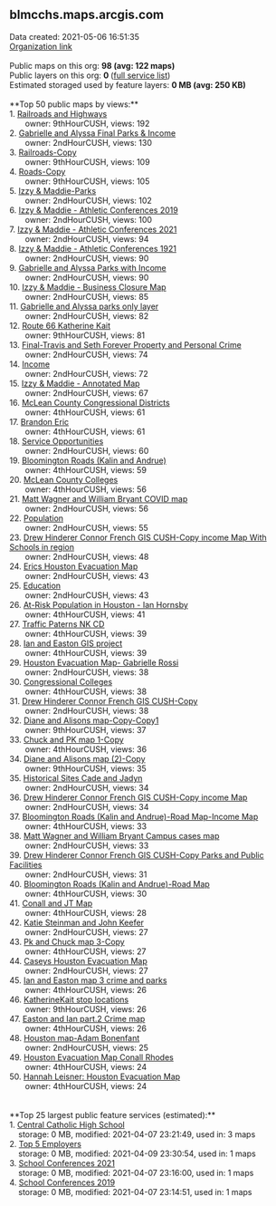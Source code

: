 <h2>blmcchs.maps.arcgis.com</h2> Data created: 2021-05-06 16:51:35 <br /><a target='new' href='https://blmcchs.maps.arcgis.com'>Organization link</a><br /><br />Public maps on this org: <b>98 (avg: 122 maps)</b><br />Public layers on this org: <b>0 </b>(<a target='new' href='https://services.arcgis.com/Y07r70mofGewFOBL/ArcGIS/rest/services'>full service list</a>)<br />Estimated storaged used by feature layers: <b>0 MB (avg: 250 KB)</b><br /><br />**Top 50 public maps by views:**<br />  1. <a target='new' href='https://www.arcgis.com/home/item.html?id=cd02c18b09494e1f8d4c455a62a1f1ec'>Railroads and Highways</a> <br />  &nbsp;&nbsp;&nbsp;&nbsp; &nbsp;&nbsp;owner: 9thHourCUSH, views: 192<br />  2. <a target='new' href='https://www.arcgis.com/home/item.html?id=012e1153019a4115857c3e92469276e6'>Gabrielle and Alyssa Final Parks & Income</a> <br />  &nbsp;&nbsp;&nbsp;&nbsp; &nbsp;&nbsp;owner: 2ndHourCUSH, views: 130<br />  3. <a target='new' href='https://www.arcgis.com/home/item.html?id=6da6dbe32e6c438aad4d2e84a6a32f59'>Railroads-Copy</a> <br />  &nbsp;&nbsp;&nbsp;&nbsp; &nbsp;&nbsp;owner: 9thHourCUSH, views: 109<br />  4. <a target='new' href='https://www.arcgis.com/home/item.html?id=8ea515009a1c44afa3dccfcc6e63d265'>Roads-Copy</a> <br />  &nbsp;&nbsp;&nbsp;&nbsp; &nbsp;&nbsp;owner: 9thHourCUSH, views: 105<br />  5. <a target='new' href='https://www.arcgis.com/home/item.html?id=e7562797d45a4318992efc9ada4616ca'>Izzy & Maddie-Parks</a> <br />  &nbsp;&nbsp;&nbsp;&nbsp; &nbsp;&nbsp;owner: 2ndHourCUSH, views: 102<br />  6. <a target='new' href='https://www.arcgis.com/home/item.html?id=f758b96d27914029bb220b3b68b607c3'>Izzy & Maddie - Athletic Conferences 2019</a> <br />  &nbsp;&nbsp;&nbsp;&nbsp; &nbsp;&nbsp;owner: 2ndHourCUSH, views: 100<br />  7. <a target='new' href='https://www.arcgis.com/home/item.html?id=12a346d03af9451f94e764042988e187'>Izzy & Maddie - Athletic Conferences 2021</a> <br />  &nbsp;&nbsp;&nbsp;&nbsp; &nbsp;&nbsp;owner: 2ndHourCUSH, views: 94<br />  8. <a target='new' href='https://www.arcgis.com/home/item.html?id=e4dec9a699d540f8a2daf521819af084'>Izzy & Maddie - Athletic Conferences 1921</a> <br />  &nbsp;&nbsp;&nbsp;&nbsp; &nbsp;&nbsp;owner: 2ndHourCUSH, views: 90<br />  9. <a target='new' href='https://www.arcgis.com/home/item.html?id=36a4273fa3f54328866361976c72a108'>Gabrielle and Alyssa Parks with Income</a> <br />  &nbsp;&nbsp;&nbsp;&nbsp; &nbsp;&nbsp;owner: 2ndHourCUSH, views: 90<br />  10. <a target='new' href='https://www.arcgis.com/home/item.html?id=50bb3c58d9644e1896008e9a590d2879'>Izzy & Maddie - Business Closure Map</a> <br />  &nbsp;&nbsp;&nbsp;&nbsp; &nbsp;&nbsp;owner: 2ndHourCUSH, views: 85<br />  11. <a target='new' href='https://www.arcgis.com/home/item.html?id=18a46119f8b546deb9864a28d5f54ea3'>Gabrielle and Alyssa parks only layer</a> <br />  &nbsp;&nbsp;&nbsp;&nbsp; &nbsp;&nbsp;owner: 2ndHourCUSH, views: 82<br />  12. <a target='new' href='https://www.arcgis.com/home/item.html?id=b95c122d62f4487386cb77a52daf25b2'>Route 66 Katherine Kait</a> <br />  &nbsp;&nbsp;&nbsp;&nbsp; &nbsp;&nbsp;owner: 9thHourCUSH, views: 81<br />  13. <a target='new' href='https://www.arcgis.com/home/item.html?id=b55a1a210ea64b59bb44d144163c6695'>Final-Travis and Seth Forever Property and Personal Crime</a> <br />  &nbsp;&nbsp;&nbsp;&nbsp; &nbsp;&nbsp;owner: 2ndHourCUSH, views: 74<br />  14. <a target='new' href='https://www.arcgis.com/home/item.html?id=ef96d20b4d2c43babe7d8d53b2ca1280'>Income</a> <br />  &nbsp;&nbsp;&nbsp;&nbsp; &nbsp;&nbsp;owner: 2ndHourCUSH, views: 72<br />  15. <a target='new' href='https://www.arcgis.com/home/item.html?id=a49f3ae819c84159a64aa07c5dcfa73c'>Izzy & Maddie - Annotated Map</a> <br />  &nbsp;&nbsp;&nbsp;&nbsp; &nbsp;&nbsp;owner: 2ndHourCUSH, views: 67<br />  16. <a target='new' href='https://www.arcgis.com/home/item.html?id=47274d54912f406f8491b49a83a8cb4d'>McLean County Congressional Districts</a> <br />  &nbsp;&nbsp;&nbsp;&nbsp; &nbsp;&nbsp;owner: 4thHourCUSH, views: 61<br />  17. <a target='new' href='https://www.arcgis.com/home/item.html?id=77f02090c34f43caac2c706de1888dd7'>Brandon  Eric</a> <br />  &nbsp;&nbsp;&nbsp;&nbsp; &nbsp;&nbsp;owner: 4thHourCUSH, views: 61<br />  18. <a target='new' href='https://www.arcgis.com/home/item.html?id=c6cd0d8e83434100b504a99f7e4150b8'>Service Opportunities</a> <br />  &nbsp;&nbsp;&nbsp;&nbsp; &nbsp;&nbsp;owner: 2ndHourCUSH, views: 60<br />  19. <a target='new' href='https://www.arcgis.com/home/item.html?id=4f09a0b7b64444f7a10593722be1935b'>Bloomington Roads (Kalin and Andrue)</a> <br />  &nbsp;&nbsp;&nbsp;&nbsp; &nbsp;&nbsp;owner: 4thHourCUSH, views: 59<br />  20. <a target='new' href='https://www.arcgis.com/home/item.html?id=8436eb3258c048d7a9cdb9ae943b289d'>McLean County Colleges</a> <br />  &nbsp;&nbsp;&nbsp;&nbsp; &nbsp;&nbsp;owner: 4thHourCUSH, views: 56<br />  21. <a target='new' href='https://www.arcgis.com/home/item.html?id=effbf3a5d4484d76a1e82c81e6e4aa07'>Matt Wagner and William Bryant COVID map</a> <br />  &nbsp;&nbsp;&nbsp;&nbsp; &nbsp;&nbsp;owner: 2ndHourCUSH, views: 56<br />  22. <a target='new' href='https://www.arcgis.com/home/item.html?id=049956eec69b48248c7cab8f20130943'>Population</a> <br />  &nbsp;&nbsp;&nbsp;&nbsp; &nbsp;&nbsp;owner: 2ndHourCUSH, views: 55<br />  23. <a target='new' href='https://www.arcgis.com/home/item.html?id=fe23471c877844dd854f0c9d6361e5be'>Drew Hinderer Connor French GIS CUSH-Copy income Map With Schools in region</a> <br />  &nbsp;&nbsp;&nbsp;&nbsp; &nbsp;&nbsp;owner: 2ndHourCUSH, views: 48<br />  24. <a target='new' href='https://www.arcgis.com/home/item.html?id=c4eec0dfa6684f2898528f4eaf107ee6'>Erics Houston Evacuation Map</a> <br />  &nbsp;&nbsp;&nbsp;&nbsp; &nbsp;&nbsp;owner: 2ndHourCUSH, views: 43<br />  25. <a target='new' href='https://www.arcgis.com/home/item.html?id=6da775ca5cae4d119bcc4c323c73f9cf'>Education</a> <br />  &nbsp;&nbsp;&nbsp;&nbsp; &nbsp;&nbsp;owner: 2ndHourCUSH, views: 43<br />  26. <a target='new' href='https://www.arcgis.com/home/item.html?id=099463c13c7846baa213569c5378be8e'> At-Risk Population in Houston - Ian Hornsby</a> <br />  &nbsp;&nbsp;&nbsp;&nbsp; &nbsp;&nbsp;owner: 4thHourCUSH, views: 41<br />  27. <a target='new' href='https://www.arcgis.com/home/item.html?id=593e7e5ea9e045cf89be9d4f3532e9e9'>Traffic Paterns NK CD</a> <br />  &nbsp;&nbsp;&nbsp;&nbsp; &nbsp;&nbsp;owner: 4thHourCUSH, views: 39<br />  28. <a target='new' href='https://www.arcgis.com/home/item.html?id=8ba5d6a71d394da9bd3b576f906b17e5'>Ian and Easton GIS project</a> <br />  &nbsp;&nbsp;&nbsp;&nbsp; &nbsp;&nbsp;owner: 4thHourCUSH, views: 39<br />  29. <a target='new' href='https://www.arcgis.com/home/item.html?id=4762c80b9ad44099ad7a27b5484ebb02'>Houston Evacuation Map- Gabrielle Rossi</a> <br />  &nbsp;&nbsp;&nbsp;&nbsp; &nbsp;&nbsp;owner: 2ndHourCUSH, views: 38<br />  30. <a target='new' href='https://www.arcgis.com/home/item.html?id=d081f735b81040999a82d07e6f9f188e'>Congressional Colleges</a> <br />  &nbsp;&nbsp;&nbsp;&nbsp; &nbsp;&nbsp;owner: 4thHourCUSH, views: 38<br />  31. <a target='new' href='https://www.arcgis.com/home/item.html?id=b1338622169749cb8503c7b5e3604dff'>Drew Hinderer Connor French GIS CUSH-Copy</a> <br />  &nbsp;&nbsp;&nbsp;&nbsp; &nbsp;&nbsp;owner: 2ndHourCUSH, views: 38<br />  32. <a target='new' href='https://www.arcgis.com/home/item.html?id=cf364628aeb049f0b8527fb0d8c5ae60'>Diane and Alisons map-Copy-Copy1</a> <br />  &nbsp;&nbsp;&nbsp;&nbsp; &nbsp;&nbsp;owner: 9thHourCUSH, views: 37<br />  33. <a target='new' href='https://www.arcgis.com/home/item.html?id=c1c924b57e7d4e519f561d585f3156d2'>Chuck and PK map 1-Copy</a> <br />  &nbsp;&nbsp;&nbsp;&nbsp; &nbsp;&nbsp;owner: 4thHourCUSH, views: 36<br />  34. <a target='new' href='https://www.arcgis.com/home/item.html?id=975df7ed1b2d436dbb74810541edc529'>Diane and Alisons map (2)-Copy</a> <br />  &nbsp;&nbsp;&nbsp;&nbsp; &nbsp;&nbsp;owner: 9thHourCUSH, views: 35<br />  35. <a target='new' href='https://www.arcgis.com/home/item.html?id=a2673eaf6efc47d489b5bcf36f4efbfa'>Historical Sites Cade and Jadyn</a> <br />  &nbsp;&nbsp;&nbsp;&nbsp; &nbsp;&nbsp;owner: 2ndHourCUSH, views: 34<br />  36. <a target='new' href='https://www.arcgis.com/home/item.html?id=dd55315b3e374a0bafd909a659bb035a'>Drew Hinderer Connor French GIS CUSH-Copy income Map</a> <br />  &nbsp;&nbsp;&nbsp;&nbsp; &nbsp;&nbsp;owner: 2ndHourCUSH, views: 34<br />  37. <a target='new' href='https://www.arcgis.com/home/item.html?id=84b8d124820143cc83f44566329d0a0d'>Bloomington Roads (Kalin and Andrue)-Road Map-Income Map</a> <br />  &nbsp;&nbsp;&nbsp;&nbsp; &nbsp;&nbsp;owner: 4thHourCUSH, views: 33<br />  38. <a target='new' href='https://www.arcgis.com/home/item.html?id=76bb079623c24513af041724913cb4fd'>Matt Wagner and William Bryant Campus cases map</a> <br />  &nbsp;&nbsp;&nbsp;&nbsp; &nbsp;&nbsp;owner: 2ndHourCUSH, views: 33<br />  39. <a target='new' href='https://www.arcgis.com/home/item.html?id=a8cada20b4084d55b3b255bc6ff09c31'>Drew Hinderer Connor French GIS CUSH-Copy Parks and Public Facilities</a> <br />  &nbsp;&nbsp;&nbsp;&nbsp; &nbsp;&nbsp;owner: 2ndHourCUSH, views: 31<br />  40. <a target='new' href='https://www.arcgis.com/home/item.html?id=9f1c06a4e0184de3be13c562a84d0d7f'>Bloomington Roads (Kalin and Andrue)-Road Map</a> <br />  &nbsp;&nbsp;&nbsp;&nbsp; &nbsp;&nbsp;owner: 4thHourCUSH, views: 30<br />  41. <a target='new' href='https://www.arcgis.com/home/item.html?id=205d6369b29e42f9b168dd04a74cb893'>Conall and JT Map</a> <br />  &nbsp;&nbsp;&nbsp;&nbsp; &nbsp;&nbsp;owner: 4thHourCUSH, views: 28<br />  42. <a target='new' href='https://www.arcgis.com/home/item.html?id=7639fc6390d149fe80895bbfd6a545a1'>Katie Steinman and John Keefer</a> <br />  &nbsp;&nbsp;&nbsp;&nbsp; &nbsp;&nbsp;owner: 2ndHourCUSH, views: 27<br />  43. <a target='new' href='https://www.arcgis.com/home/item.html?id=c751cff9f3614ff89c0b6c0e81fecf78'>Pk and Chuck map 3-Copy</a> <br />  &nbsp;&nbsp;&nbsp;&nbsp; &nbsp;&nbsp;owner: 4thHourCUSH, views: 27<br />  44. <a target='new' href='https://www.arcgis.com/home/item.html?id=06d06d07ac5847f9beb9f6e050f7f7ba'>Caseys Houston Evacuation Map</a> <br />  &nbsp;&nbsp;&nbsp;&nbsp; &nbsp;&nbsp;owner: 2ndHourCUSH, views: 27<br />  45. <a target='new' href='https://www.arcgis.com/home/item.html?id=385db65b521447dea4d37c5bb131c8a9'>Ian and Easton map 3 crime and parks</a> <br />  &nbsp;&nbsp;&nbsp;&nbsp; &nbsp;&nbsp;owner: 4thHourCUSH, views: 26<br />  46. <a target='new' href='https://www.arcgis.com/home/item.html?id=66c19a5f859f4cdb82c4037dbb194b6b'>KatherineKait stop locations</a> <br />  &nbsp;&nbsp;&nbsp;&nbsp; &nbsp;&nbsp;owner: 9thHourCUSH, views: 26<br />  47. <a target='new' href='https://www.arcgis.com/home/item.html?id=bcb4dfba88a94e5b834e4c446c7439fe'>Easton and Ian part.2 Crime map</a> <br />  &nbsp;&nbsp;&nbsp;&nbsp; &nbsp;&nbsp;owner: 4thHourCUSH, views: 26<br />  48. <a target='new' href='https://www.arcgis.com/home/item.html?id=03e06751982b464c9b99af59d1e3b960'>Houston map-Adam Bonenfant</a> <br />  &nbsp;&nbsp;&nbsp;&nbsp; &nbsp;&nbsp;owner: 2ndHourCUSH, views: 25<br />  49. <a target='new' href='https://www.arcgis.com/home/item.html?id=af02490649aa4f4f94d11d05e8def9c2'>Houston Evacuation Map Conall Rhodes</a> <br />  &nbsp;&nbsp;&nbsp;&nbsp; &nbsp;&nbsp;owner: 4thHourCUSH, views: 24<br />  50. <a target='new' href='https://www.arcgis.com/home/item.html?id=3acc9bb1f98042b78a594e7c8c40b241'>Hannah Leisner: Houston Evacuation Map</a> <br />  &nbsp;&nbsp;&nbsp;&nbsp; &nbsp;&nbsp;owner: 4thHourCUSH, views: 24<br /><br /><br />**Top 25 largest public feature services (estimated):**<br /> 1. <a target='new' href='https://www.arcgis.com/home/item.html?id=aad5979facc8463aa3bce47c34d3f462'>Central Catholic High School</a><br /> &nbsp;&nbsp;&nbsp;&nbsp;storage: 0 MB, modified: 2021-04-07 23:21:49,  used in: 3 maps<br /> 2. <a target='new' href='https://www.arcgis.com/home/item.html?id=16a49aae0ac94754bb30160e38a91441'>Top 5 Employers</a><br /> &nbsp;&nbsp;&nbsp;&nbsp;storage: 0 MB, modified: 2021-04-09 23:30:54,  used in: 1 maps<br /> 3. <a target='new' href='https://www.arcgis.com/home/item.html?id=bc5d030614d44db88e1937ff274db328'>School Conferences 2021</a><br /> &nbsp;&nbsp;&nbsp;&nbsp;storage: 0 MB, modified: 2021-04-07 23:16:00,  used in: 1 maps<br /> 4. <a target='new' href='https://www.arcgis.com/home/item.html?id=f62f186bcf7e49e59ce7d0137b166a1b'>School Conferences 2019</a><br /> &nbsp;&nbsp;&nbsp;&nbsp;storage: 0 MB, modified: 2021-04-07 23:14:51,  used in: 1 maps<br />